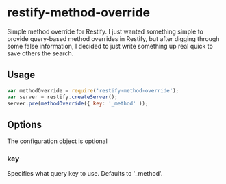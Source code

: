 # restify-method-override
Simple method override for Restify.  I just wanted something simple to provide query-based method overrides in Restify, but after digging through some false information, I decided to just write something up real quick to save others the search.

## Usage
```js
var methodOverride = require('restify-method-override');
var server = restify.createServer();
server.pre(methodOverride({ key: '_method' ));
```

## Options
The configuration object is optional

### key
Specifies what query key to use.  Defaults to '_method'.
